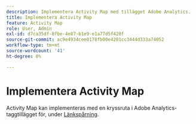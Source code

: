 ```yaml
---
description: Implementera Activity Map med tillägget Adobe Analytics.
title: Implementera Activity Map
feature: Activity Map
role: User, Admin
exl-id: d7ca35df-8fbe-4e87-b1e9-e1a77d5f420f
source-git-commit: ac9e4934cee0178fb00e4201cc3444d333a74052
workflow-type: tm+mt
source-wordcount: '41'
ht-degree: 0%

---
```


# Implementera Activity Map

Activity Map kan implementeras med en kryssruta i Adobe Analytics-taggtillägget för, under [Länkspårning](https://experienceleague.adobe.com/docs/experience-platform/tags/extensions/adobe/analytics/overview.html).
